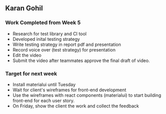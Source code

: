 ## Karan Gohil

### Work Completed from Week 5
- Research for test library and CI tool
- Developed inital testing strategy
- Write testing strategy in report pdf and presentation
- Record voice over (test strategy) for presentation
- Edit the video
- Submit the video after teammates approve the final draft of video.


### Target for next week 
- Install materialui until Tuesday
- Wait for client's wireframes for front-end development
- Use the wireframes with react components (materialui) to start building front-end for each user story.
- On Friday, show the client the work and collect the feedback